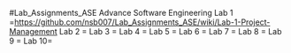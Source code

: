 #Lab_Assignments_ASE
Advance Software Engineering
Lab 1 =https://github.com/nsb007/Lab_Assignments_ASE/wiki/Lab-1-Project-Management
Lab 2 =
Lab 3 =
Lab 4 =
Lab 5 =
Lab 6 =
Lab 7 =
Lab 8 =
Lab 9 =
Lab 10=
